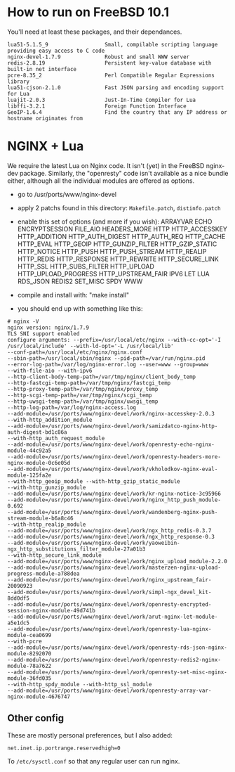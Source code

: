 # How to run on FreeBSD 10.1

You'll need at least these packages, and their dependances.

	lua51-5.1.5_9                  Small, compilable scripting language providing easy access to C code
	nginx-devel-1.7.9              Robust and small WWW server
	redis-2.8.19                   Persistent key-value database with built-in net interface
	pcre-8.35_2                    Perl Compatible Regular Expressions library
	lua51-cjson-2.1.0              Fast JSON parsing and encoding support for Lua
	luajit-2.0.3                   Just-In-Time Compiler for Lua
	libffi-3.2.1                   Foreign Function Interface
	GeoIP-1.6.4                    Find the country that any IP address or hostname originates from

# NGINX + Lua

We require the latest Lua on Nginx code. It isn't (yet) in the FreeBSD nginx-dev package.
Similarly, the "openresty" code isn't available as a nice bundle either, although
all the individual modules are offered as options.

- go to /usr/ports/www/nginx-devel
- apply 2 patchs found in this directory: `Makefile.patch`, `distinfo.patch`
- enable this set of options (and more if you wish):
		ARRAYVAR
		ECHO
		ENCRYPTSESSION
		FILE_AIO
		HEADERS_MORE
		HTTP
		HTTP_ACCESSKEY
		HTTP_ADDITION
		HTTP_AUTH_DIGEST
		HTTP_AUTH_REQ
		HTTP_CACHE
		HTTP_EVAL
		HTTP_GEOIP
		HTTP_GUNZIP_FILTER
		HTTP_GZIP_STATIC
		HTTP_NOTICE
		HTTP_PUSH
		HTTP_PUSH_STREAM
		HTTP_REALIP
		HTTP_REDIS
		HTTP_RESPONSE
		HTTP_REWRITE
		HTTP_SECURE_LINK
		HTTP_SSL
		HTTP_SUBS_FILTER
		HTTP_UPLOAD
		HTTP_UPLOAD_PROGRESS
		HTTP_UPSTREAM_FAIR
		IPV6
		LET
		LUA
		RDS_JSON
		REDIS2
		SET_MISC
		SPDY
		WWW

- compile and install with: "make install"

- you should end up with something like this:
````shell
# nginx -V
nginx version: nginx/1.7.9
TLS SNI support enabled
configure arguments: --prefix=/usr/local/etc/nginx --with-cc-opt='-I
/usr/local/include' --with-ld-opt='-L /usr/local/lib'
--conf-path=/usr/local/etc/nginx/nginx.conf
--sbin-path=/usr/local/sbin/nginx --pid-path=/var/run/nginx.pid
--error-log-path=/var/log/nginx-error.log --user=www --group=www
--with-file-aio --with-ipv6
--http-client-body-temp-path=/var/tmp/nginx/client_body_temp
--http-fastcgi-temp-path=/var/tmp/nginx/fastcgi_temp
--http-proxy-temp-path=/var/tmp/nginx/proxy_temp
--http-scgi-temp-path=/var/tmp/nginx/scgi_temp
--http-uwsgi-temp-path=/var/tmp/nginx/uwsgi_temp
--http-log-path=/var/log/nginx-access.log
--add-module=/usr/ports/www/nginx-devel/work/nginx-accesskey-2.0.3
--with-http_addition_module
--add-module=/usr/ports/www/nginx-devel/work/samizdatco-nginx-http-auth-digest-bd1c86a
--with-http_auth_request_module
--add-module=/usr/ports/www/nginx-devel/work/openresty-echo-nginx-module-44c92a5
--add-module=/usr/ports/www/nginx-devel/work/openresty-headers-more-nginx-module-0c6e05d
--add-module=/usr/ports/www/nginx-devel/work/vkholodkov-nginx-eval-module-125fa2e
--with-http_geoip_module --with-http_gzip_static_module
--with-http_gunzip_module
--add-module=/usr/ports/www/nginx-devel/work/kr-nginx-notice-3c95966
--add-module=/usr/ports/www/nginx-devel/work/nginx_http_push_module-0.692
--add-module=/usr/ports/www/nginx-devel/work/wandenberg-nginx-push-stream-module-b6a8c46
--with-http_realip_module
--add-module=/usr/ports/www/nginx-devel/work/ngx_http_redis-0.3.7
--add-module=/usr/ports/www/nginx-devel/work/ngx_http_response-0.3
--add-module=/usr/ports/www/nginx-devel/work/yaoweibin-ngx_http_substitutions_filter_module-27a01b3
--with-http_secure_link_module
--add-module=/usr/ports/www/nginx-devel/work/nginx_upload_module-2.2.0
--add-module=/usr/ports/www/nginx-devel/work/masterzen-nginx-upload-progress-module-a788dea
--add-module=/usr/ports/www/nginx-devel/work/nginx_upstream_fair-20090923
--add-module=/usr/ports/www/nginx-devel/work/simpl-ngx_devel_kit-8dd0df5
--add-module=/usr/ports/www/nginx-devel/work/openresty-encrypted-session-nginx-module-49d741b
--add-module=/usr/ports/www/nginx-devel/work/arut-nginx-let-module-a5e1dc5
--add-module=/usr/ports/www/nginx-devel/work/openresty-lua-nginx-module-cea0699
--with-pcre
--add-module=/usr/ports/www/nginx-devel/work/openresty-rds-json-nginx-module-8292070
--add-module=/usr/ports/www/nginx-devel/work/openresty-redis2-nginx-module-78a7622
--add-module=/usr/ports/www/nginx-devel/work/openresty-set-misc-nginx-module-36fd035
--with-http_spdy_module --with-http_ssl_module
--add-module=/usr/ports/www/nginx-devel/work/openresty-array-var-nginx-module-4676747
````

## Other config

These are mostly personal preferences, but I also added:

	net.inet.ip.portrange.reservedhigh=0

To `/etc/sysctl.conf` so that any regular user can run nginx.

